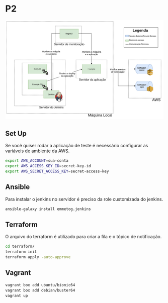 # P2

![Visão Geral da Arquitetura](./arquitetura.png)

## Set Up

Se você quiser rodar a aplicação de teste é necessário configurar as variáveis
de ambiente da AWS.

```bash
export AWS_ACCOUNT=sua-conta
export AWS_ACCESS_KEY_ID=secret-key-id
export AWS_SECRET_ACCESS_KEY=secret-access-key
```

## Ansible

Para instalar o jenkins no servidor é preciso da role customizada do jenkins.

```bash
ansible-galaxy install emmetog.jenkins
```

## Terraform

O arquivo do terraform é utilizado para criar a fila e o tópico de
notificação.

```bash
cd terraform/
terraform init
terraform apply -auto-approve
```

## Vagrant

```bash
vagrant box add ubuntu/bionic64
vagrant box add debian/buster64
vagrant up
```
